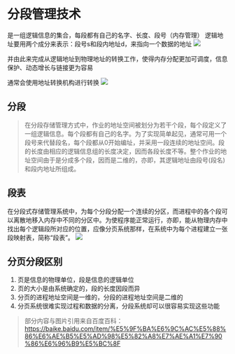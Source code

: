# 分段管理技术
是一组逻辑信息的集合，每段都有自己的名字、长度、段号（内存管理）
逻辑地址要用两个成分来表示：段号s和段内地址d，来指向一个数据的地址
![](https://gss0.bdstatic.com/94o3dSag_xI4khGkpoWK1HF6hhy/baike/c0%3Dbaike72%2C5%2C5%2C72%2C24/sign=b87301b265380cd7f213aabfc02dc651/8694a4c27d1ed21b06f9d0e7ad6eddc451da3ffb.jpg)

并由此来完成从逻辑地址到物理地址的转换工作，使得内存分配更加可调度，信息保护、动态增长与链接更为容易


通常会使用地址转换机构进行转换
![](https://gss3.bdstatic.com/-Po3dSag_xI4khGkpoWK1HF6hhy/baike/c0%3Dbaike92%2C5%2C5%2C92%2C30/sign=a7bbfbefa3cc7cd9ee203c8b58684a5a/d1160924ab18972bdf13e0c8e6cd7b899e510a82.jpg)

## 分段
> 在分段存储管理方式中，作业的地址空间被划分为若干个段，每个段定义了一组逻辑信息。每个段都有自己的名字。为了实现简单起见，通常可用一个段号来代替段名，每个段都从0开始编址，并采用一段连续的地址空间。段的长度由相应的逻辑信息组的长度决定，因而各段长度不等。整个作业的地址空间由于是分成多个段，因而是二维的，亦即，其逻辑地址由段号(段名)和段内地址所组成。

## 段表
在分段式存储管理系统中，为每个分段分配一个连续的分区，而进程中的各个段可以离散地移入内存中不同的分区中。为使程序能正常运行，亦即，能从物理内存中找出每个逻辑段所对应的位置，应像分页系统那样，在系统中为每个进程建立一张段映射表，简称“段表”。
![](https://gss0.bdstatic.com/-4o3dSag_xI4khGkpoWK1HF6hhy/baike/c0%3Dbaike92%2C5%2C5%2C92%2C30/sign=7e1b97246d224f4a43947b41689efb37/5fdf8db1cb134954c5c30966564e9258d0094ad7.jpg)



## 分页分段区别
1. <codepub>页是信息的物理单位，段是信息的逻辑单位</codepub>
2. <codepub>页的大小是由系统确定的，段的长度因段而异</codepub>
3. <codepub>分页的进程地址空间是一维的，分段的进程地址空间是二维的</codepub>
4. <codepub>分页系统很难实现过程和数据的分离，分段系统却可以很容易实现这些功能</codepub>

> 部分内容与图片引用来自百度百科：https://baike.baidu.com/item/%E5%9F%BA%E6%9C%AC%E5%88%86%E6%AE%B5%E5%AD%98%E5%82%A8%E7%AE%A1%E7%90%86%E6%96%B9%E5%BC%8F